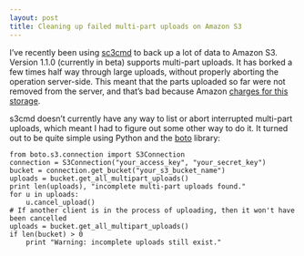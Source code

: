 ```yaml
---
layout: post
title: Cleaning up failed multi-part uploads on Amazon S3
---
```

<p>I’ve recently been using <a href="http://s3tools.org/s3cmd">sc3cmd</a> to back up a lot of data to Amazon S3. Version 1.1.0 (currently in beta) supports multi-part uploads. It has borked a few times half way through large uploads, without properly aborting the operation server-side. This meant that the parts uploaded so far were not removed from the server, and that’s bad because Amazon <a href="http://docs.amazonwebservices.com/AmazonS3/latest/dev/mpuoverview.html#mpuploadpricing">charges for this storage</a>.

<p>s3cmd doesn’t currently have any way to list or abort interrupted multi-part uploads, which meant I had to figure out some other way to do it. It turned out to be quite simple using Python and the <a href="http://code.google.com/p/boto/">boto</a> library:

<pre><code>from boto.s3.connection import S3Connection
connection = S3Connection("your_access_key", "your_secret_key")
bucket = connection.get_bucket("your_s3_bucket_name")
uploads = bucket.get_all_multipart_uploads()
print len(uploads), "incomplete multi-part uploads found."
for u in uploads:
	u.cancel_upload()
# If another client is in the process of uploading, then it won't have been cancelled
uploads = bucket.get_all_multipart_uploads()
if len(bucket) > 0
	print "Warning: incomplete uploads still exist."
</code></pre>